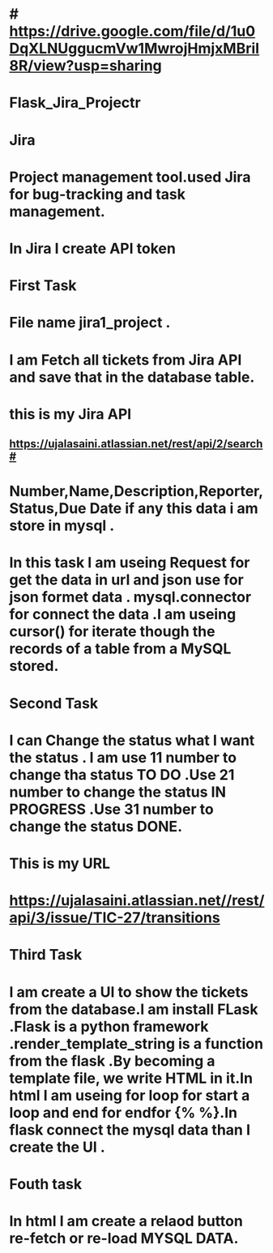 # #  https://drive.google.com/file/d/1u0DqXLNUggucmVw1MwrojHmjxMBriI8R/view?usp=sharing
# Flask_Jira_Projectr
#  Jira
#  Project management tool.used Jira for bug-tracking and task management.
# In Jira I create API token

# First Task 
# File name jira1_project .

# I am Fetch all tickets from Jira API and save that in the database table.
# this is my Jira API 
## https://ujalasaini.atlassian.net/rest/api/2/search# 
# Number,Name,Description,Reporter,Status,Due Date if any this data i am store in mysql .
# In this task I am useing Request for get the data in url and json use for json formet data . mysql.connector for connect the data .I am useing cursor() for  iterate though the records of a table from a MySQL stored.

# Second Task
# I can  Change the status what I want the status . I am use 11 number to change tha status TO DO .Use 21 number to change the status IN PROGRESS .Use 31 number to change the status DONE.
# This is my URL
# https://ujalasaini.atlassian.net//rest/api/3/issue/TIC-27/transitions
# Third Task
#  I am create a UI to show the tickets from the database.I am install FLask .Flask is a python framework .render_template_string is a  function from the flask .By becoming a template file, we write HTML in it.In html I am useing for loop for start a loop and end for  endfor {% %}.In flask connect the mysql data than I create the UI .
# Fouth task 
# In html I am create a relaod button re-fetch or re-load MYSQL DATA.

